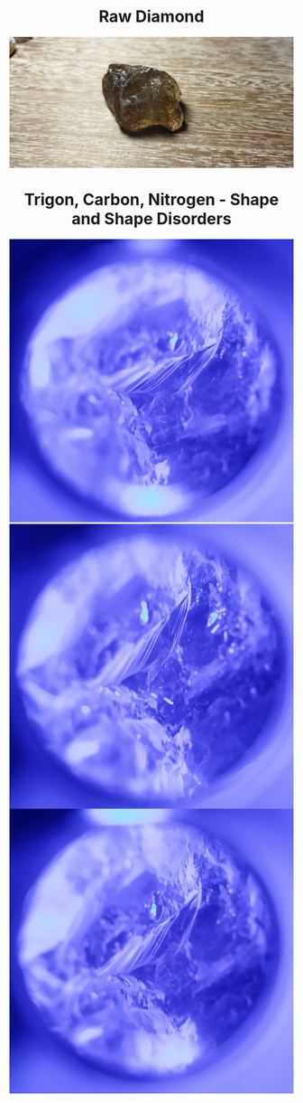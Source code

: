 <h1 align="center">Raw Diamond</h1>

<img src="https://raw.githubusercontent.com/meforce/raw-diamond/main/images/IMG_20220707_122604-1.jpg" align="center"/>

<h1 align="center">Trigon, Carbon, Nitrogen - Shape and Shape Disorders</h1>

<img src="https://raw.githubusercontent.com/meforce/raw-diamond/main/images/IMG_20220716_121102-2.jpg" widht="200" align="center"/>
<img src="https://raw.githubusercontent.com/meforce/raw-diamond/main/images/IMG_20220716_121113-2.jpg" widht="200" align="center"/>
<img src="https://raw.githubusercontent.com/meforce/raw-diamond/main/images/IMG_20220716_121133-2.jpg" widht="200" align="center"/>

